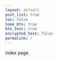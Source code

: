 ```yaml
---
layout: default
post_list: true
toc: false
home_btn: true
btn_text: true
encrypted_text: false
permalink: /
---
```


index page.
